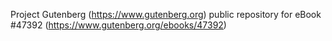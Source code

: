 Project Gutenberg (https://www.gutenberg.org) public repository for
eBook #47392 (https://www.gutenberg.org/ebooks/47392)

